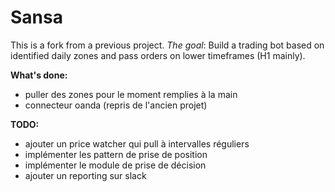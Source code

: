 # Sansa

This is a fork from a previous project.
*The goal*: Build a trading bot based on identified daily zones and pass orders on lower timeframes (H1 mainly).

__What's done:__
* puller des zones pour le moment remplies à la main
* connecteur oanda (repris de l'ancien projet)

__TODO:__
* ajouter un price watcher qui pull à intervalles réguliers
* implémenter les pattern de prise de position
* implémenter le module de prise de décision
* ajouter un reporting sur slack